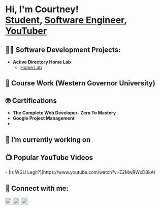 <h1>Hi, I'm Courtney! <br/><a href="https://github.com/CourtneyNBurrage">Student</a>, <a href="https://www.linkedin.com/in/cnburrage/">Software Engineer</a>, <a href="https://www.youtube.com/c/CourtneyBurrage">YouTuber</a></h1>

<h2>👨‍💻 Software Development Projects:</h2>

- <b>Active Directory Home Lab</b>
  - [Home Lab](https://github.com/CourtneyNBurrage/ActiveDirectoryLab)
 
<h2> 🏫 Course Work (Western Governor University)</h2>

<h2> 🤓 Certifications</h2>

- <b>The Complete Web Developer- Zero To Mastery</b>
- <b>Google Project Management</b>
- 

    
<h2>🔭 I’m currently working on</h2>

<h2>📺 Popular YouTube Videos</h2>
- [Is WGU Legit?](https://www.youtube.com/watch?v=E2MwRWxDBkA)

<h2> 🤳 Connect with me:</h2>

[<img align="left" alt="JoshMadakor | YouTube" width="22px" src="https://cdn.jsdelivr.net/npm/simple-icons@v3/icons/youtube.svg" />][youtube]
[<img align="left" alt="JoshMadakor | LinkedIn" width="22px" src="https://cdn.jsdelivr.net/npm/simple-icons@v3/icons/linkedin.svg" />][linkedin]
[<img align="left" alt="JoshMadakor | Instagram" width="22px" src="https://cdn.jsdelivr.net/npm/simple-icons@v3/icons/instagram.svg" />][instagram]

[youtube]: https://www.youtube.com/c/CourtneyBurrage
[instagram]: https://www.instagram.com/cburrage8/
[linkedin]: https://linkedin.com/in/cburrage

<!--
**courtneynburrage/courtneyburrage** is a ✨ _special_ ✨ repository because its `README.md` (this file) appears on your GitHub profile.

Here are some ideas to get you started:

- 🔭 I’m currently working on ...
- 🌱 I’m currently learning ...
- 👯 I’m looking to collaborate on ...
- 🤔 I’m looking for help with ...
- 💬 Ask me about ...
- 📫 How to reach me: ...
- 😄 Pronouns: ...
- ⚡ Fun fact: ...
-->
